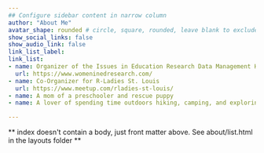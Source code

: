 ```yaml
---
## Configure sidebar content in narrow column
author: "About Me"
avatar_shape: rounded # circle, square, rounded, leave blank to exclude
show_social_links: false
show_audio_link: false
link_list_label:
link_list:
- name: Organizer of the Issues in Education Research Data Management Hub
  url: https://www.womeninedresearch.com/
- name: Co-Organizer for R-Ladies St. Louis
  url: https://www.meetup.com/rladies-st-louis/
- name: A mom of a preschooler and rescue puppy
- name: A lover of spending time outdoors hiking, camping, and exploring

---
```


** index doesn't contain a body, just front matter above.
See about/list.html in the layouts folder **